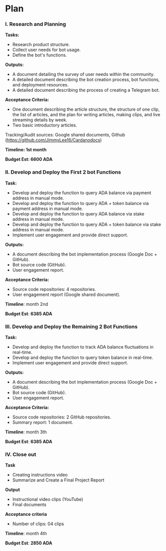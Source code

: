 # Plan

### I. **Research and Planning**

**Tasks:**

* Research product structure.
* Collect user needs for bot usage.
* Define the bot's functions.

**Outputs:**

* A document detailing the survey of user needs within the community.
* A detailed document describing the bot creation process, bot functions, and deployment resources.
* A detailed document describing the process of creating a Telegram bot.

**Acceptance Criteria:**

* One document describing the article structure, the structure of one clip, the list of articles, and the plan for writing articles, making clips, and live streaming details by week.
* Two basic introductory articles.

Tracking/Audit sources: Google shared documents, Github (https://github.com/JimmyLee16/Cardanodocs)

**Timeline: 1st month**

**Budget Est: 6600 ADA**

### **II. Develop and Deploy the First 2 bot Functions**

**Task:**

* Develop and deploy the function to query ADA balance via payment address in manual mode.
* Develop and deploy the function to query ADA + token balance via payment address in manual mode.
* Develop and deploy the function to query ADA balance via stake address in manual mode.
* Develop and deploy the function to query ADA + token balance via stake address in manual mode.
* Implement user engagement and provide direct support.

**Outputs:**

* A document describing the bot implementation process (Google Doc + GitHub).
* Bot source code (GitHub).
* User engagement report.

**Acceptance Criteria:**

* Source code repositories: 4 repositories.
* User engagement report (Google shared document).

**Timeline**: month 2nd

**Budget Est**: **6385 ADA**

### **III. Develop and Deploy the Remaining 2 Bot Functions**

**Task:**

* Develop and deploy the function to track ADA balance fluctuations in real-time.
* Develop and deploy the function to query token balance in real-time.
* Implement user engagement and provide direct support.

**Outputs:**

* A document describing the bot implementation process (Google Doc + GitHub).
* Bot source code (GitHub).
* User engagement report.

**Acceptance Criteria:**

* Source code repositories: 2 GitHub repositories.
* Summary report: 1 document.

**Timeline**: month 3th

**Budget Est**: **6385 ADA**

### **IV. Close out**

**Task**

* Creating instructions video
* Summarize and Create a Final Project Report

**Output**

* Instructional video clips (YouTube)
* Final documents

**Acceptance criteria**

* Number of clips: 04 clips

**Timeline**: month 4th

**Budget Est**: **2850 ADA**
